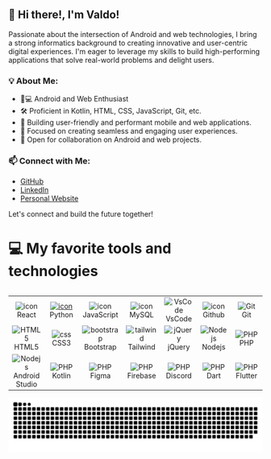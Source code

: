 ## 👋 Hi there!, I'm Valdo!

Passionate about the intersection of Android and web technologies, I bring a strong informatics background to creating innovative and user-centric digital experiences. I'm eager to leverage my skills to build high-performing applications that solve real-world problems and delight users.

### 💡 About Me:

- 📱💻 Android and Web Enthusiast
- 🛠 Proficient in Kotlin, HTML, CSS, JavaScript, Git, etc.
- 🚀 Building user-friendly and performant mobile and web applications.
- 🎨 Focused on creating seamless and engaging user experiences.
- 🤝 Open for collaboration on Android and web projects.

### 📫 Connect with Me:

- [GitHub](https://github.com/reyvaldoshivapramudya)
- [LinkedIn](https://www.linkedin.com/in/reyvaldoshivapramudya)
- [Personal Website](https://reyvaldoshivapramudya.vercel.app)

Let's connect and build the future together!

# 💻 My favorite tools and technologies
<div style="display: flex; align-items: flex-start; align: center">
<table align="center">
  <tr>
    <td align="center" width="96">
        <img src="https://techstack-generator.vercel.app/react-icon.svg" alt="icon" width="65" height="65" />
      <br>React
    </td>
    <td align="center" width="96">
      <a href="#macropower-tech">
        <img src="https://techstack-generator.vercel.app/python-icon.svg" alt="icon" width="65" height="65" />
      </a>
      <br>Python
    </td>
    <td align="center" width="96">
        <img src="https://techstack-generator.vercel.app/js-icon.svg" alt="icon" width="65" height="65" />
      <br>JavaScript
    </td>
    <td align="center" width="96">
        <img src="https://techstack-generator.vercel.app/mysql-icon.svg" alt="icon" width="65" height="65" />
      <br>MySQL
    </td>
    <td align="center" width="96">
      <img src="https://skillicons.dev/icons?i=vscode" width="48" height="48" alt="VsCode" />
      <br>VsCode
    </td>
    <td align="center" width="96">
        <img src="https://techstack-generator.vercel.app/github-icon.svg" alt="icon" width="65" height="65" />
      <br>Github
    </td>
    <td align="center" width="96"> 
        <img src="https://user-images.githubusercontent.com/25181517/192108372-f71d70ac-7ae6-4c0d-8395-51d8870c2ef0.png" width="48" height="48" alt="Git" />
      <br>Git
    </td>
  </tr>
  <tr>
    <td align="center"  width="96">
        <img src="https://skillicons.dev/icons?i=html" width="48" height="48" alt="HTML5" />
      <br>HTML5
    </td>
    <td align="center" width="96">
        <img src="https://skillicons.dev/icons?i=css" width="48" height="48" alt="css" />
      <br>CSS3
    </td>
    <td align="center"  width="96">
        <img src="https://skillicons.dev/icons?i=bootstrap" width="48" height="48" alt="bootstrap" />
      <br>Bootstrap
    </td>
    <td align="center" width="96">
        <img src="https://skillicons.dev/icons?i=tailwind" width="48" height="48" alt="tailwind" />
      <br>Tailwind
    </td>
    <td align="center" width="96">
        <img src="https://skillicons.dev/icons?i=jquery" width="48" height="48" alt="jQuery" />
      <br>jQuery
    </td>
    <td align="center" width="96">
        <img src="https://skillicons.dev/icons?i=nodejs" width="48" height="48" alt="Nodejs" />
      <br>Nodejs
      </td>
    <td align="center" width="96">
        <img src="https://skillicons.dev/icons?i=php" width="48" height="48" alt="PHP" />
      <br>PHP
    </td>
  </tr>
 <tr>
        <td align="center" width="96">
        <img src="https://skillicons.dev/icons?i=androidstudio" width="48" height="48" alt="Nodejs" />
      <br>Android Studio
      </td>
    <td align="center" width="96">
        <img src="https://skillicons.dev/icons?i=kotlin" width="48" height="48" alt="PHP" />
      <br>Kotlin
    </td>
     <td align="center" width="96">
        <img src="https://skillicons.dev/icons?i=figma" width="48" height="48" alt="PHP" />
      <br>Figma
    </td>
   <td align="center" width="96">
        <img src="https://skillicons.dev/icons?i=firebase" width="48" height="48" alt="PHP" />
      <br>Firebase
    </td>
   <td align="center" width="96">
        <img src="https://skillicons.dev/icons?i=discord" width="48" height="48" alt="PHP" />
      <br>Discord
    </td>
   <td align="center" width="96">
        <img src="https://skillicons.dev/icons?i=dart" width="48" height="48" alt="PHP" />
      <br>Dart
    </td>
   <td align="center" width="96">
        <img src="https://skillicons.dev/icons?i=flutter" width="48" height="48" alt="PHP" />
      <br>Flutter
    </td>
 </tr>
</table>
<br><br>


</div>

<img src="https://github.com/Platane/snk/raw/output/github-contribution-grid-snake.svg" alt="e" style="max-width: 100%;">
